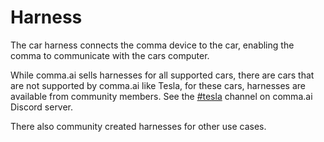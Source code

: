 # Harness

The car harness connects the comma device to the car, enabling the comma to communicate with the cars computer.&#x20;

While comma.ai sells harnesses for all supported cars, there are cars that are not supported by comma.ai like Tesla, for these cars, harnesses are available from community members. See the [#tesla](https://discord.com/channels/469524606043160576/524328474081755137) channel on comma.ai Discord server.

There also community created harnesses for other use cases.&#x20;
